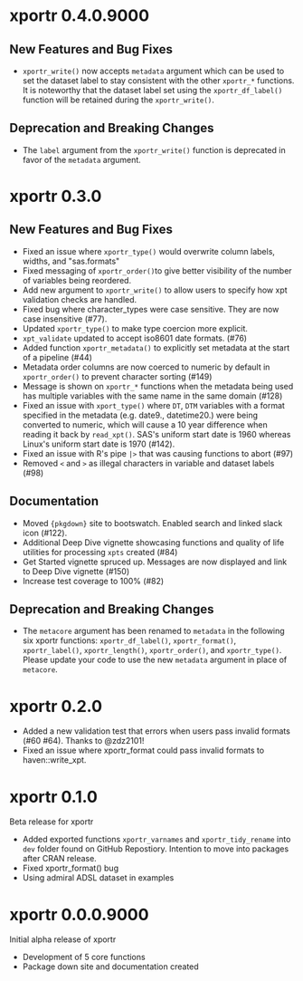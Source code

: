 # xportr 0.4.0.9000

## New Features and Bug Fixes

- `xportr_write()` now accepts `metadata` argument which can be used to set the dataset label to stay consistent with the other `xportr_*` functions. It is noteworthy that the dataset label set using the `xportr_df_label()` function will be retained during the `xportr_write()`.

## Deprecation and Breaking Changes

- The `label` argument from the `xportr_write()` function is deprecated in favor of the `metadata` argument.

# xportr 0.3.0

## New Features and Bug Fixes

- Fixed an issue where `xportr_type()` would overwrite column labels, widths, and "sas.formats"
- Fixed messaging of `xportr_order()`to give better visibility of the number of variables being reordered.
- Add new argument to `xportr_write()` to allow users to specify how xpt validation checks are handled.
- Fixed bug where character_types were case sensitive. They are now case insensitive (#77).
- Updated `xportr_type()` to make type coercion more explicit.
- `xpt_validate` updated to accept iso8601 date formats. (#76)
- Added function `xportr_metadata()` to explicitly set metadata at the start of a pipeline (#44)
- Metadata order columns are now coerced to numeric by default in `xportr_order()` to prevent character sorting (#149)
- Message is shown on `xportr_*` functions when the metadata being used has multiple variables with the same name in the same domain (#128)
- Fixed an issue with `xport_type()` where `DT`, `DTM` variables with a format specified in the metadata (e.g. date9., datetime20.) were being converted to numeric, which will cause a 10 year difference when reading it back by `read_xpt()`. SAS's uniform start date is 1960 whereas Linux's uniform start date is 1970 (#142).
- Fixed an issue with R's pipe `|>` that was causing functions to abort (#97)
- Removed `<` and `>` as illegal characters in variable and dataset labels (#98)

## Documentation

- Moved `{pkgdown}` site to bootswatch. Enabled search and linked slack icon (#122).
- Additional Deep Dive vignette showcasing functions and quality of life utilities for processing `xpts` created (#84)
- Get Started vignette spruced up. Messages are now displayed and link to Deep Dive vignette (#150)
- Increase test coverage to 100% (#82)

## Deprecation and Breaking Changes

- The `metacore` argument has been renamed to `metadata` in the following six xportr functions: `xportr_df_label()`, `xportr_format()`, `xportr_label()`, `xportr_length()`, `xportr_order()`, and `xportr_type()`. Please update your code to use the new `metadata` argument in place of `metacore`.

# xportr 0.2.0

- Added a new validation test that errors when users pass invalid formats (#60 #64). Thanks to @zdz2101!
- Fixed an issue where xportr_format could pass invalid formats to haven::write_xpt.

# xportr 0.1.0

Beta release for xportr

- Added exported functions `xportr_varnames` and `xportr_tidy_rename` into `dev` folder found on GitHub Repostiory. Intention to move into packages after CRAN release.
- Fixed xportr_format() bug
- Using admiral ADSL dataset in examples

# xportr 0.0.0.9000

Initial alpha release of xportr

- Development of 5 core functions
- Package down site and documentation created
